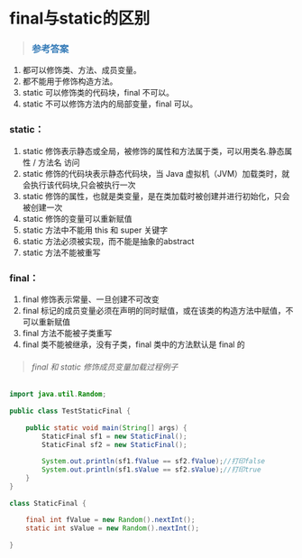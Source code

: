 # final与static的区别

> ### <font color=#337AB7 > 参考答案</font> 

1. 都可以修饰类、方法、成员变量。
2. 都不能用于修饰构造方法。
3. static 可以修饰类的代码块，final 不可以。
4. static 不可以修饰方法内的局部变量，final 可以。
 

### static：

1. static 修饰表示静态或全局，被修饰的属性和方法属于类，可以用类名.静态属性 / 方法名 访问
2. static 修饰的代码块表示静态代码块，当 Java 虚拟机（JVM）加载类时，就会执行该代码块,只会被执行一次
3. static 修饰的属性，也就是类变量，是在类加载时被创建并进行初始化，只会被创建一次
4. static 修饰的变量可以重新赋值
5. static 方法中不能用 this 和 super 关键字
6. static 方法必须被实现，而不能是抽象的abstract
7. static 方法不能被重写
 

### final：

1. final 修饰表示常量、一旦创建不可改变
2. final 标记的成员变量必须在声明的同时赋值，或在该类的构造方法中赋值，不可以重新赋值
3. final 方法不能被子类重写
4. final 类不能被继承，没有子类，final 类中的方法默认是 final 的
 

> ###### final 和 static 修饰成员变量加载过程例子
``` java
import java.util.Random;
 
public class TestStaticFinal {
 
	public static void main(String[] args) {
		StaticFinal sf1 = new StaticFinal();
		StaticFinal sf2 = new StaticFinal();
		
		System.out.println(sf1.fValue == sf2.fValue);//打印false
		System.out.println(sf1.sValue == sf2.sValue);//打印true
	}
}
 
class StaticFinal {
	
	final int fValue = new Random().nextInt();
	static int sValue = new Random().nextInt();
	
}
```